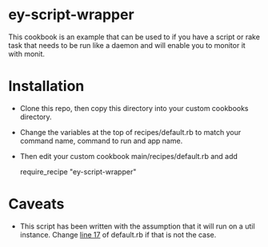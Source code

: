 ey-script-wrapper
===================
This cookbook is an example that can be used to if you have a script or rake task
that needs to be run like a daemon and will enable you to monitor it with monit.

Installation
============
* Clone this repo, then copy this directory into your custom cookbooks directory.
* Change the variables at the top of recipes/default.rb to match your command name,
command to run and app name.
* Then edit your custom cookbook main/recipes/default.rb and add

    require_recipe "ey-script-wrapper"


Caveats
=======
* This script has been written with the assumption that it will run on a util
instance. Change [line 17](https://github.com/tjl2/ey-script-wrapper/blob/master/recipes/default.rb#L17) of default.rb if that is not the case.

